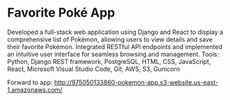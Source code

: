 # Favorite Poké App
Developed a full-stack web application using Django and React to display a comprehensive list of Pokémon, allowing users to view details and save their favorite Pokémon. Integrated RESTful API endpoints and implemented an intuitive user interface for seamless browsing and management.
Tools: Python, Django REST framework, PostgreSQL, HTML, CSS, JavaScript, React, Microsoft Visual Studio Code, Git, AWS, S3, Gunicorn 

Forward to app: http://975050133860-pokemon-app.s3-website.us-east-1.amazonaws.com/
